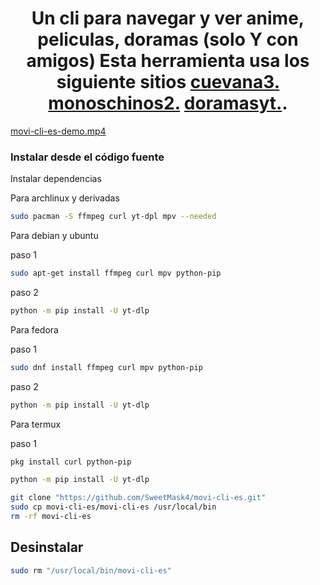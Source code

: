 <h1 align="center">
Un cli para navegar y ver anime, peliculas, doramas (solo Y con amigos) Esta herramienta usa los siguiente sitios <a href="https://cuevana3.ch/">cuevana3.</a> <a href="https://monoschinos2.com">monoschinos2.</a> <a href="https://www.doramasyt.com">doramasyt.</a>. 
</h1>

[movi-cli-es-demo.mp4](https://github.com/SweetMask4/movi-cli-es/assets/43506915/ca0498b0-e19a-4c15-b67d-b5c6c3fb1339)

### Instalar desde el código fuente

Instalar dependencias

Para archlinux y derivadas

```sh
sudo pacman -S ffmpeg curl yt-dpl mpv --needed
```

Para debian y ubuntu

paso 1

```sh
sudo apt-get install ffmpeg curl mpv python-pip
```

paso 2

```sh
python -m pip install -U yt-dlp
```

Para fedora

paso 1

```sh
sudo dnf install ffmpeg curl mpv python-pip
```

paso 2

```sh
python -m pip install -U yt-dlp
```

Para termux

paso 1

```sh
pkg install curl python-pip
```

```sh
python -m pip install -U yt-dlp
```

```sh
git clone "https://github.com/SweetMask4/movi-cli-es.git"
sudo cp movi-cli-es/movi-cli-es /usr/local/bin
rm -rf movi-cli-es
```

## Desinstalar

```sh
sudo rm "/usr/local/bin/movi-cli-es"
```
